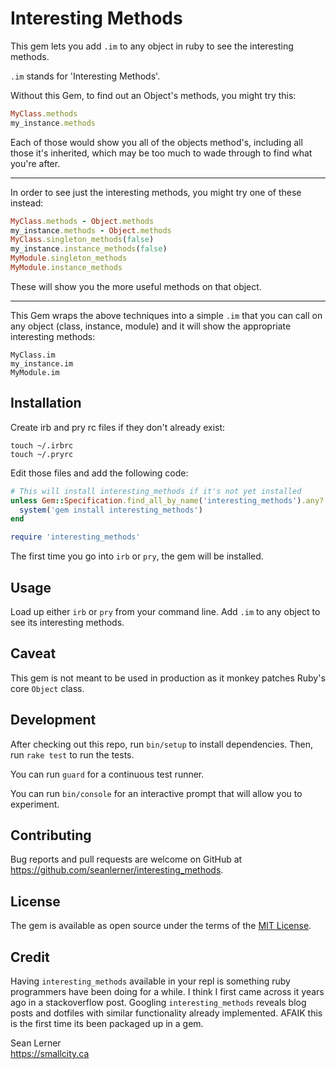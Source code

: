 # Interesting Methods

This gem lets you add `.im` to any object in ruby to see the interesting methods.

`.im` stands for 'Interesting Methods'.

Without this Gem, to find out an Object's methods, you might try this:

```ruby
MyClass.methods
my_instance.methods
```

Each of those would show you all of the objects method's, including all those it's inherited, which may be too much to wade through to find what you're after.

---

In order to see just the interesting methods, you might try one of these instead:

```ruby
MyClass.methods - Object.methods
my_instance.methods - Object.methods
MyClass.singleton_methods(false)
my_instance.instance_methods(false)
MyModule.singleton_methods
MyModule.instance_methods
```

These will show you the more useful methods on that object.

---

This Gem wraps the above techniques into a simple `.im` that you can call on any object (class, instance, module) and it will show the appropriate interesting methods:

```
MyClass.im
my_instance.im
MyModule.im
```

## Installation

Create irb and pry rc files if they don't already exist:

```shell
touch ~/.irbrc
touch ~/.pryrc
```

Edit those files and add the following code:

```ruby
# This will install interesting_methods if it's not yet installed
unless Gem::Specification.find_all_by_name('interesting_methods').any?
  system('gem install interesting_methods')
end

require 'interesting_methods'
```

The first time you go into `irb` or `pry`, the gem will be installed. 

## Usage

Load up either `irb` or `pry` from your command line.
Add `.im` to any object to see its interesting methods.

## Caveat

This gem is not meant to be used in production as it monkey patches Ruby's core `Object` class.

## Development

After checking out this repo, run `bin/setup` to install dependencies. Then, run `rake test` to run the tests.

You can run `guard` for a continuous test runner.

You can run `bin/console` for an interactive prompt that will allow you to experiment.

## Contributing

Bug reports and pull requests are welcome on GitHub at https://github.com/seanlerner/interesting_methods.

## License

The gem is available as open source under the terms of the [MIT License](https://opensource.org/licenses/MIT).

## Credit

Having `interesting_methods` available in your repl is something ruby programmers have been doing for a while. I think I first came across it years ago in a stackoverflow post. Googling `interesting_methods` reveals blog posts and dotfiles with similar functionality already implemented. AFAIK this is the first time its been packaged up in a gem.

Sean Lerner<br>
https://smallcity.ca
